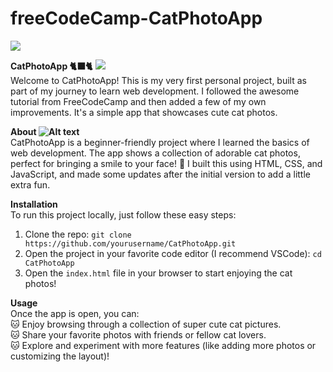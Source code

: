 # freeCodeCamp-CatPhotoApp

<img src="https://media3.giphy.com/media/v1.Y2lkPTc5MGI3NjExcDB2eDdmNDR2MWl5d2tla2RuM2lmbWQyOTh3amc5anhyNndhaXJ4byZlcD12MV9pbnRlcm5hbF9naWZfYnlfaWQmY3Q9Zw/22kxQ12cxyEww/giphy.gif">

<strong>CatPhotoApp 🐈‍⬛🐈</strong>
<img src="https://www.picgifs.com/generated/namegen/679b80dd75fd7.gif" border="0" /><br >
Welcome to CatPhotoApp! This is my very first personal project, built as part of my journey to learn web development. I followed the awesome tutorial from FreeCodeCamp and then added a few of my own improvements. It's a simple app that showcases cute cat photos.<br >

<strong>About ![Alt text](https://www.picgifs.com/generated/namegen/679b83876269c.gif)</strong>
<br >
CatPhotoApp is a beginner-friendly project where I learned the basics of web development. The app shows a collection of adorable cat photos, perfect for bringing a smile to your face! 🐾 I built this using HTML, CSS, and JavaScript, and made some updates after the initial version to add a little extra fun.<br >

<strong>Installation</strong>
<br >
To run this project locally, just follow these easy steps:
1. Clone the repo:
    `git clone https://github.com/yourusername/CatPhotoApp.git`
2. Open the project in your favorite code editor (I recommend VSCode):
    `cd CatPhotoApp`
3. Open the `index.html` file in your browser to start enjoying the cat photos!

<strong>Usage</strong>
<br >
Once the app is open, you can:
<br >
🐱 Enjoy browsing through a collection of super cute cat pictures. <br >
🐱 Share your favorite photos with friends or fellow cat lovers. <br >
🐱 Explore and experiment with more features (like adding more photos or customizing the layout)! <br >
